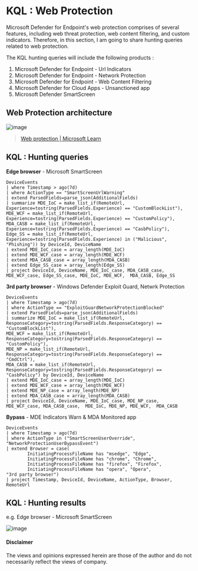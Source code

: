 # KQL : Web Protection
Microsoft Defender for Endpoint's web protection comprises of several features, including web threat protection, web content filtering, and custom indicators.
Therefore, in this section, I am going to share hunting queries related to web protection.

The KQL hunting queries will include the following products :
1. Microsoft Defender for Endpoint - Url Indicators
2. Microsoft Defender for Endpoint - Network Protection
3. Microsoft Defender for Endpoint - Web Content Filtering
4. Microsoft Defender for Cloud Apps - Unsanctioned app
5. Microsoft Defender SmartScreen


## Web Protection architecture
![image](https://user-images.githubusercontent.com/120234772/224228868-2dc0c0f9-1841-423b-a64b-f6d655192c92.png)
> [Web protection | Microsoft Learn](https://learn.microsoft.com/en-us/microsoft-365/security/defender-endpoint/web-protection-overview?view=o365-worldwide)


## KQL : Hunting queries
**Edge browser** - Microsoft SmartScreen
```kql
DeviceEvents
| where Timestamp > ago(7d)
| where ActionType == "SmartScreenUrlWarning"
| extend ParsedFields=parse_json(AdditionalFields)
| summarize MDE_IoC = make_list_if(RemoteUrl, Experience=tostring(ParsedFields.Experience) == "CustomBlockList"), 
MDE_WCF = make_list_if(RemoteUrl, Experience=tostring(ParsedFields.Experience) == "CustomPolicy"),
MDA_CASB = make_list_if(RemoteUrl, Experience=tostring(ParsedFields.Experience) == "CasbPolicy"),
Edge_SS = make_list_if(RemoteUrl, Experience=tostring(ParsedFields.Experience) in ("Malicious", "Phishing")) by DeviceId, DeviceName
| extend MDE_IoC_case = array_length(MDE_IoC)
| extend MDE_WCF_case = array_length(MDE_WCF)
| extend MDA_CASB_case = array_length(MDA_CASB)
| extend Edge_SS_case = array_length(Edge_SS)
| project DeviceId, DeviceName, MDE_IoC_case, MDA_CASB_case, MDE_WCF_case, Edge_SS_case, MDE_IoC, MDE_WCF,  MDA_CASB, Edge_SS
```

**3rd party browser** - Windows Defender Exploit Guard, Netwrk Protection
```kql
DeviceEvents
| where Timestamp > ago(7d)
| where ActionType == "ExploitGuardNetworkProtectionBlocked"
| extend ParsedFields=parse_json(AdditionalFields)
| summarize MDE_IoC = make_list_if(RemoteUrl, ResponseCategory=tostring(ParsedFields.ResponseCategory) == "CustomBlockList"), 
MDE_WCF = make_list_if(RemoteUrl, ResponseCategory=tostring(ParsedFields.ResponseCategory) == "CustomPolicy"),
MDE_NP = make_list_if(RemoteUrl, ResponseCategory=tostring(ParsedFields.ResponseCategory) == "CmdCtrl"),
MDA_CASB = make_list_if(RemoteUrl, ResponseCategory=tostring(ParsedFields.ResponseCategory) == "CasbPolicy") by DeviceId, DeviceName
| extend MDE_IoC_case = array_length(MDE_IoC)
| extend MDE_WCF_case = array_length(MDE_WCF)
| extend MDE_NP_case = array_length(MDE_NP)
| extend MDA_CASB_case = array_length(MDA_CASB)
| project DeviceId, DeviceName, MDE_IoC_case, MDE_NP_case, MDE_WCF_case, MDA_CASB_case,  MDE_IoC, MDE_NP, MDE_WCF,  MDA_CASB
```

**Bypass** - MDE Indicators Warn & MDA Monitored app
```kql
DeviceEvents
| where Timestamp > ago(7d)
| where ActionType in ("SmartScreenUserOverride", "NetworkProtectionUserBypassEvent")
| extend Browser = case(
        InitiatingProcessFileName has "msedge", "Edge",
        InitiatingProcessFileName has "chrome", "Chrome", 
        InitiatingProcessFileName has "firefox", "Firefox",
        InitiatingProcessFileName has "opera", "Opera",
"3rd party browser")
| project Timestamp, DeviceId, DeviceName, ActionType, Browser, RemoteUrl
```
## KQL : Hunting results
e.g. Edge browser - Microsoft SmartScreen

![image](https://user-images.githubusercontent.com/120234772/228752118-d90b881a-4267-48f6-b404-e8d9cd658a5d.png)

#### Disclaimer
The views and opinions expressed herein are those of the author and do not necessarily reflect the views of company.
